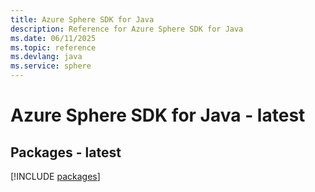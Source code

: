 ```yaml
---
title: Azure Sphere SDK for Java
description: Reference for Azure Sphere SDK for Java
ms.date: 06/11/2025
ms.topic: reference
ms.devlang: java
ms.service: sphere
---
```

# Azure Sphere SDK for Java - latest
## Packages - latest
[!INCLUDE [packages](sphere-index.md)]